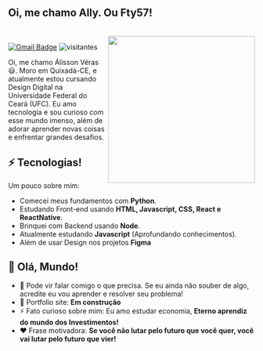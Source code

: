 <h2> Oi, me chamo Ally. Ou Fty57!</h2></br>
<img align='right' src="https://media.giphy.com/media/9bS7rDsJAB0sFeODj3/giphy.gif" width="300px">

[![Gmail Badge](https://img.shields.io/badge/-fty.57@alu.ufc.br-c14438?style=flat-square&logo=Gmail&logoColor=white&link=mailto:fty.57@alu.ufc.br)](mailto:fty.57@alu.ufc.br)
![visitantes](https://visitor-badge.glitch.me/badge?page_id=fty57.fty57)

Oi, me chamo Álisson Véras 😃. Moro em Quixadá-CE, e atualmente estou cursando Design Digital na Universidade Federal do Ceará (UFC). Eu amo tecnologia e sou curioso com esse mundo imenso, além de adorar aprender novas coisas e enfrentar grandes desafios.

## ⚡ Tecnologias!
Um pouco sobre mim:
- Comecei meus fundamentos com **Python**.
- Estudando Front-end usando **HTML, Javascript, CSS, React e ReactNative**.
- Brinquei com Backend usando **Node**.
- Atualmente estudando **Javascript** (Aprofundando conhecimentos).
- Além de usar Design nos projetos **Figma**
## 🤔 Olá, Mundo!
- 💬 Pode vir falar comigo o que precisa. Se eu ainda não souber de algo, acredite eu vou aprender e resolver seu problema!
- 🎯 Portfolio site: **Em construção**
- ⚡ Fato curioso sobre mim: Eu amo estudar economia, **Eterno aprendiz do mundo dos Investimentos!**
- ❤️ Frase motivadora: **Se você não lutar pelo futuro que você quer, você vai lutar pelo futuro que vier!**


 
